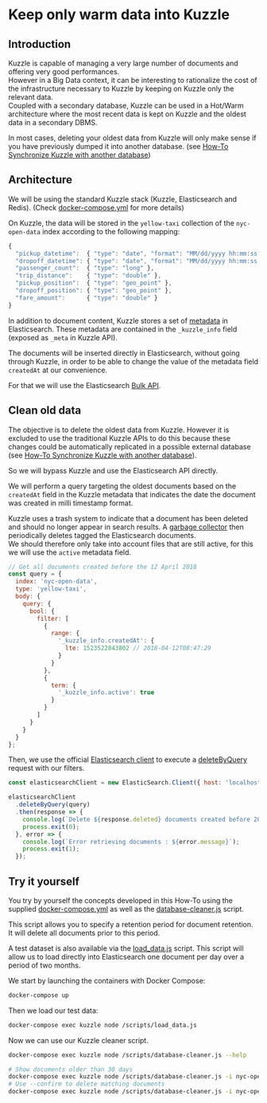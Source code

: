 # Keep only warm data into Kuzzle

## Introduction

Kuzzle is capable of managing a very large number of documents and offering very good performances.  
However in a Big Data context, it can be interesting to rationalize the cost of the infrastructure necessary to Kuzzle by keeping on Kuzzle only the relevant data.  
Coupled with a secondary database, Kuzzle can be used in a Hot/Warm architecture where the most recent data is kept on Kuzzle and the oldest data in a secondary DBMS.  

In most cases, deleting your oldest data from Kuzzle will only make sense if you have previously dumped it into another database. (see [How-To Synchronize Kuzzle with another database](../sync-data-to-another-database))

## Architecture

We will be using the standard Kuzzle stack (Kuzzle, Elasticsearch and Redis). (Check [docker-compose.yml](docker-compose.yml) for more details)

On Kuzzle, the data will be stored in the `yellow-taxi` collection of the `nyc-open-data` index according to the following mapping:

```js
{
  "pickup_datetime":  { "type": "date", "format": "MM/dd/yyyy hh:mm:ss a" },
  "dropoff_datetime": { "type": "date", "format": "MM/dd/yyyy hh:mm:ss a" },
  "passenger_count":  { "type": "long" },
  "trip_distance":    { "type": "double" },
  "pickup_position":  { "type": "geo_point" },
  "dropoff_position": { "type": "geo_point" },
  "fare_amount":      { "type": "double" }
}
```

In addition to document content, Kuzzle stores a set of [metadata](https://docs.kuzzle.io/guide/essentials/document-metadata/) in Elasticsearch. These metadata are contained in the `_kuzzle_info` field (exposed as `_meta` in Kuzzle API).  

The documents will be inserted directly in Elasticsearch, without going through Kuzzle, in order to be able to change the value of the metadata field `createdAt` at our convenience.  

For that we will use the Elasticsearch [Bulk API](https://www.elastic.co/guide/en/elasticsearch/reference/5.5/docs-bulk.html).  

## Clean old data

The objective is to delete the oldest data from Kuzzle. However it is excluded to use the traditional Kuzzle APIs to do this because these changes could be automatically replicated in a possible external database (see [How-To Synchronize Kuzzle with another database](../sync-data-to-another-database)).  

So we will bypass Kuzzle and use the Elasticsearch API directly.  

We will perform a query targeting the oldest documents based on the `createdAt` field in the Kuzzle metadata that indicates the date the document was created in milli timestamp format.

Kuzzle uses a trash system to indicate that a document has been deleted and should no longer appear in search results. A [garbage collector](https://docs.kuzzle.io/guide/essentials/document-metadata/#garbage-collection) then periodically deletes tagged the Elasticsearch documents.   
We should therefore only take into account files that are still active, for this we will use the `active` metadata field.

```js
// Get all documents created before the 12 April 2018
const query = {
  index: 'nyc-open-data',
  type: 'yellow-taxi',
  body: {
    query: {
      bool: {
        filter: [
          {
            range: {
              '_kuzzle_info.createdAt': {
                lte: 1523522843802 // 2018-04-12T08:47:29
              }
            }
          },
          {
            term: {
              '_kuzzle_info.active': true
            }
          }
        ]
      }
    }
  }
};
```

Then, we use the official [Elasticsearch client](https://github.com/elastic/elasticsearch-js) to execute a [deleteByQuery](https://www.elastic.co/guide/en/elasticsearch/client/javascript-api/current/api-reference.html#api-deletebyquery) request with our filters.  

```js
const elasticsearchClient = new ElasticSearch.Client({ host: 'localhost:9200' });

elasticsearchClient
  .deleteByQuery(query)
  .then(response => {
    console.log(`Delete ${response.deleted} documents created before 2018-04-12`);
    process.exit(0);
  }, error => {
    console.log(`Error retrieving documents : ${error.message}`);
    process.exit(1);
  });
```

## Try it yourself

You try by yourself the concepts developed in this How-To using the supplied [docker-compose.yml](docker-compose.yml) as well as the [database-cleaner.js](scripts/database-cleaner.js) script.  

This script allows you to specify a retention period for document retention. It will delete all documents prior to this period.  

A test dataset is also available via the [load_data.js](scripts/load_data.js) script. This script will allow us to load directly into Elasticsearch one document per day over a period of two months.  

We start by launching the containers with Docker Compose:

```bash
docker-compose up
```

Then we load our test data:

```bash
docker-compose exec kuzzle node /scripts/load_data.js
```

Now we can use our Kuzzle cleaner script.

```bash
docker-compose exec kuzzle node /scripts/database-cleaner.js --help

# Show documents older than 30 days
docker-compose exec kuzzle node /scripts/database-cleaner.js -i nyc-open-data -c yellow-taxi -r 30d
# Use --confirm to delete matching documents
docker-compose exec kuzzle node /scripts/database-cleaner.js -i nyc-open-data -c yellow-taxi -r 30d --confirm
```
